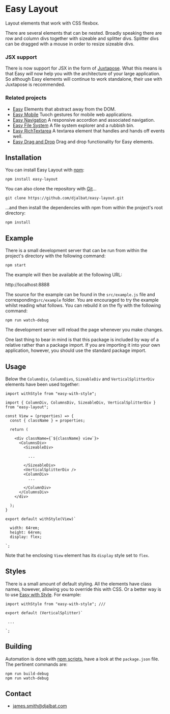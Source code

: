 # Easy Layout

Layout elements that work with CSS flexbox.

There are several elements that can be nested. Broadly speaking there are row and column divs together with sizeable and splitter divs. Splitter divs can be dragged with a mouse in order to resize sizeable divs.

### JSX support

There is now support for JSX in the form of [Juxtapose](https://github.com/djalbat/Juxtapose). What this means is that Easy *will* now help you with the architecture of your large application. So although Easy elements will continue to work standalone, their use with Juxtapose is recommended.

### Related projects

- [Easy](https://github.com/djalbat/easy) Elements that abstract away from the DOM.
- [Easy Mobile](https://github.com/djalbat/easy-mobile) Tuoch gestures for mobile web applications.
- [Easy Navigation](https://github.com/djalbat/easy-navigation) A responsive accordion and associated navigation.
- [Easy File System](https://github.com/djalbat/easy-file-system) A file system explorer and a rubbish bin.
- [Easy RichTextarea](https://github.com/djalbat/easy-richTextarea) A textarea element that handles and hands off events well.
- [Easy Drag and Drop](https://github.com/djalbat/easy-drag-and-drop) Drag and drop functionality for Easy elements.

## Installation

You can install Easy Layout with [npm](https://www.npmjs.com/):

    npm install easy-layout

You can also clone the repository with [Git](https://git-scm.com/)...

    git clone https://github.com/djalbat/easy-layout.git

...and then install the dependencies with npm from within the project's root directory:

    npm install

## Example

There is a small development server that can be run from within the project's directory with the following command:

    npm start

The example will then be available at the following URL:

http://localhost:8888

The source for the example can be found in the `src/example.js` file and corresponding`src/example` folder. You are encouraged to try the example whilst reading what follows. You can rebuild it on the fly with the following command:

    npm run watch-debug

The development server will reload the page whenever you make changes.

One last thing to bear in mind is that this package is included by way of a relative rather than a package import. If you are importing it into your own application, however, you should use the standard package import.

## Usage

Below the `ColumnDiv`, `ColumnDivs`, `SizeableDiv` and `VerticalSplitterDiv` elements have been used together:

```
import withStyle from "easy-with-style";

import { ColumnDiv, ColumnsDiv, SizeableDiv, VerticalSplitterDiv } from "easy-layout";

const View = (properties) => {
  const { className } = properties;

  return (

    <div className={`${className} view`}>
      <ColumnsDiv>
        <SizeableDiv>

          ...

        </SizeableDiv>
        <VerticalSplitterDiv />
        <ColumnDiv>
          ...

        </ColumnDiv>
      </ColumnsDiv>
    </div>

  );
}

export default withStyle(View)`

  width: 64rem;
  height: 64rem;
  display: flex;

`;
```

Note that he enclosing `View` element has its `display` style set to `flex`.

## Styles

There is a small amount of default styling. All the elements have class names, however, allowing you to override this with CSS. Or a better way is to use [Easy with Style](https://github.com/djalbat/easy-with-style). For example:

```
import withStyle from "easy-with-style"; ///

export default (VerticalSplitter)`

 ...

`;
```

## Building

Automation is done with [npm scripts](https://docs.npmjs.com/misc/scripts), have a look at the `package.json` file. The pertinent commands are:

    npm run build-debug
    npm run watch-debug

## Contact

* james.smith@djalbat.com
